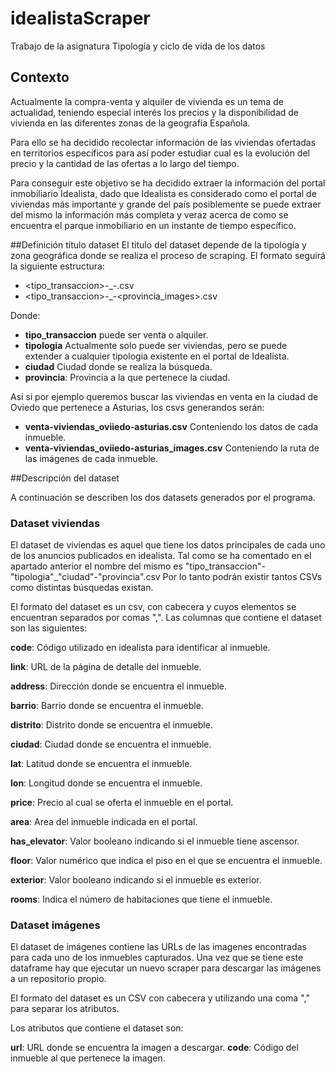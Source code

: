 # idealistaScraper
Trabajo de la asignatura Tipología y ciclo de vida de los datos 

## Contexto
Actualmente la compra-venta y alquiler de vivienda es un tema de actualidad, teniendo especial interés
los precios y la disponibilidad de vivienda en las diferentes zonas de la geografía Española.

Para ello se ha decidido recolectar información de las viviendas ofertadas en territorios específicos
para así poder estudiar cual es la evolución del precio y la cantidad de las ofertas a lo largo del tiempo.

Para conseguir este objetivo se ha decidido extraer la información del portal inmobiliario Idealista, dado
que Idealista es considerado como el portal de viviendas más importante y grande del país posiblemente se puede
extraer del mismo la información más completa y veraz acerca de como se encuentra el parque inmobiliario en un instante de tiempo específico.

##Definición título dataset
El titulo del dataset depende de la tipología y zona geográfica donde se realiza el proceso de scraping.
El formato seguirá la siguiente estructura:
- <tipo_transaccion>-<tipologia>_<ciudad>-<provincia>.csv
- <tipo_transaccion>-<tipologia>_<ciudad>-<provincia_images>.csv

Donde:
- **tipo_transaccion** puede ser venta o alquiler.
- **tipologia** Actualmente solo puede ser viviendas, pero se puede extender a cualquier tipologia existente en el portal de Idealista.
- **ciudad** Ciudad donde se realiza la búsqueda.
- **provincia**: Provincia a la que pertenece la ciudad.

Así si por ejemplo queremos buscar las viviendas en venta en la ciudad de Oviedo que pertenece a Asturias, los csvs generandos serán:
- **venta-viviendas_oviiedo-asturias.csv** Conteniendo los datos de cada inmueble.
- **venta-viviendas_oviiedo-asturias_images.csv** Conteniendo la ruta de las imágenes de cada inmueble.

##Descripción del dataset

A continuación se describen los dos datasets generados por el programa.

### Dataset viviendas
El dataset de viviendas es aquel que tiene los datos principales de cada uno de los anuncios publicados
en idealista. Tal como se ha comentado en el apartado anterior el nombre del mismo es "tipo_transaccion"-"tipologia"_"ciudad"-"provincia".csv
Por lo tanto podrán existir tantos CSVs como distintas búsquedas existan.

El formato del dataset es un csv, con cabecera y cuyos elementos se encuentran separados por comas ",".
Las columnas que contiene el dataset son las siguientes:

**code**: Código utilizado en idealista para identificar al inmueble. 

**link**: URL de la página de detalle del inmueble. 

**address**: Dirección donde se encuentra el inmueble. 

**barrio**: Barrio donde se encuentra el inmueble.

**distrito**: Distrito donde se encuentra el inmueble.

**ciudad**: Ciudad donde se encuentra el inmueble.

**lat**: Latitud donde se encuentra el inmueble.

**lon**: Longitud donde se encuentra el inmueble.

**price**: Precio al cual se oferta el inmueble en el portal.

**area**: Area del inmueble indicada en el portal.

**has_elevator**: Valor booleano indicando si el inmueble tiene ascensor.

**floor**: Valor numérico que indica el piso en el que se encuentra el inmueble.

**exterior**: Valor booleano indicando si el inmueble es exterior.

**rooms**: Indica el número de habitaciones que tiene el inmueble.

### Dataset imágenes
El dataset de imágenes contiene las URLs de las imagenes encontradas para cada uno de los 
inmuebles capturados. Una vez que se tiene este dataframe hay que ejecutar un nuevo scraper para descargar
las imágenes a un repositorio propio.

El formato del dataset es un CSV con cabecera y utilizando una coma "," para separar los atributos.

Los atributos que contiene el dataset son:

**url**: URL donde se encuentra la imagen a descargar.
**code**: Código del inmueble al que pertenece la imagen.